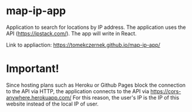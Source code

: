 # map-ip-app

Application to search for locations by IP address. The application uses the API (https://ipstack.com/). The app will write in React.

Link to appliaction: https://tomekczernek.github.io/map-ip-app/  

# Important!

Since hosting plans such as Heroku or Github Pages block the connection to the API via HTTP, the application connects to the API via https://cors-anywhere.herokuapp.com/
For this reason, the user's IP is the IP of this website instead of the local IP of user.
